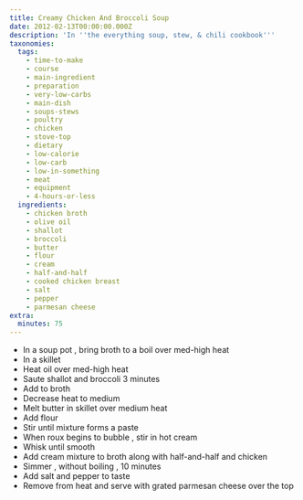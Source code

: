 ```yaml
---
title: Creamy Chicken And Broccoli Soup
date: 2012-02-13T00:00:00.000Z
description: 'In ''the everything soup, stew, & chili cookbook'''
taxonomies:
  tags:
    - time-to-make
    - course
    - main-ingredient
    - preparation
    - very-low-carbs
    - main-dish
    - soups-stews
    - poultry
    - chicken
    - stove-top
    - dietary
    - low-calorie
    - low-carb
    - low-in-something
    - meat
    - equipment
    - 4-hours-or-less
  ingredients:
    - chicken broth
    - olive oil
    - shallot
    - broccoli
    - butter
    - flour
    - cream
    - half-and-half
    - cooked chicken breast
    - salt
    - pepper
    - parmesan cheese
extra:
  minutes: 75
---
```

 - In a soup pot , bring broth to a boil over med-high heat
 - In a skillet
 - Heat oil over med-high heat
 - Saute shallot and broccoli 3 minutes
 - Add to broth
 - Decrease heat to medium
 - Melt butter in skillet over medium heat
 - Add flour
 - Stir until mixture forms a paste
 - When roux begins to bubble , stir in hot cream
 - Whisk until smooth
 - Add cream mixture to broth along with half-and-half and chicken
 - Simmer , without boiling , 10 minutes
 - Add salt and pepper to taste
 - Remove from heat and serve with grated parmesan cheese over the top
